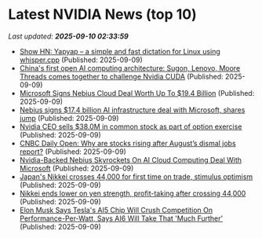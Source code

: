 # Latest NVIDIA News (top 10)
_Last updated: **2025-09-10 02:33:59**_

- [Show HN: Yapyap – a simple and fast dictation for Linux using whisper.cpp](https://github.com/lxe/yapyap) (Published: 2025-09-09)
- [China's first open AI computing architecture: Sugon, Lenovo, Moore Threads comes together to challenge Nvidia CUDA](https://www.digitimes.com/news/a20250909PD213/cuda-nvidia-launch-lenovo-moore-threads.html) (Published: 2025-09-09)
- [Microsoft Signs Nebius Cloud Deal Worth Up To $19.4 Billion](https://www.ndtvprofit.com/business/microsoft-signs-nebius-cloud-deal-worth-up-to-194-billion) (Published: 2025-09-09)
- [Nebius signs $17.4 billion AI infrastructure deal with Microsoft, shares jump](https://economictimes.indiatimes.com/tech/technology/nebius-signs-17-4-billion-ai-infrastructure-deal-with-microsoft-shares-jump/articleshow/123776285.cms) (Published: 2025-09-09)
- [Nvidia CEO sells $38.0M in common stock as part of option exercise](https://thefly.com/permalinks/entry.php/id4194830/NVDA-Nvidia-CEO-sells-M-in-common-stock-as-part-of-option-exercise) (Published: 2025-09-09)
- [CNBC Daily Open: Why are stocks rising after August’s dismal jobs report?](https://www.cnbc.com/2025/09/09/cnbc-daily-open-why-are-stocks-rising-after-augusts-dismal-jobs-report.html) (Published: 2025-09-09)
- [Nvidia-Backed Nebius Skyrockets On AI Cloud Computing Deal With Microsoft](https://biztoc.com/x/3da3196480da973a) (Published: 2025-09-09)
- [Japan's Nikkei crosses 44,000 for first time on trade, stimulus optimism](https://www.channelnewsasia.com/business/japans-nikkei-crosses-44000-first-time-trade-stimulus-optimism-5339151) (Published: 2025-09-09)
- [Nikkei ends lower on yen strength, profit-taking after crossing 44,000](https://www.channelnewsasia.com/business/nikkei-ends-lower-yen-strength-profit-taking-after-crossing-44000-5339151) (Published: 2025-09-09)
- [Elon Musk Says Tesla's AI5 Chip Will Crush Competition On Performance-Per-Watt, Says AI6 Will Take That 'Much Further'](https://finance.yahoo.com/news/elon-musk-says-teslas-ai5-003102318.html) (Published: 2025-09-09)
